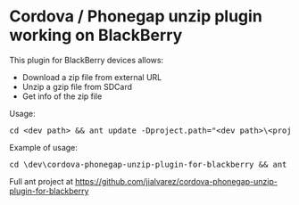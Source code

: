 Cordova / Phonegap unzip plugin working on BlackBerry
=====================================================

This plugin for BlackBerry devices allows:

* Download a zip file from external URL
* Unzip a gzip file from SDCard
* Get info of the zip file

Usage:

<pre>cd &lt;dev_path&gt; && ant update -Dproject.path="&lt;dev_path&gt;\&lt;project_name&gt;" && cd &lt;project_name&gt; && copy &lt;dev_path&gt;\build\ext\cordova.1.7.0.jar &lt;dev_path&gt;\&lt;project_path&gt;\www\ext\ /Y && ant blackberry load-simulator</pre>

Example of usage:

<pre>cd \dev\cordova-phonegap-unzip-plugin-for-blackberry && ant update -Dproject.path="C:\dev\cordova-phonegap-unzip-plugin-for-blackberry\example" && cd example && copy C:\dev\cordova-phonegap-unzip-plugin-for-blackberry\build\ext\cordova.1.7.0.jar C:\dev\cordova-phonegap-unzip-plugin-for-blackberry\example\www\ext\ /Y && ant blackberry load-simulator</pre>

Full ant project at https://github.com/jialvarez/cordova-phonegap-unzip-plugin-for-blackberry 